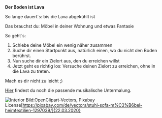 **Der Boden ist Lava**

So lange dauert´s: bis die Lava abgekühlt ist

Das brauchst du: Möbel in deiner Wohnung und etwas Fantasie

So geht´s:
  1. Schiebe deine Möbel ein wenig näher zusammen
  2. Suche dir einen Startpunkt aus, natürlich einen, wo du nicht den Boden berührst.
  3. Nun suche dir ein Zielort aus, den du erreichen willst
  4. Jetzt geht es richtig los: Versuche deinen Zielort zu erreichen, ohne in die Lava zu treten.
  
Mach es dir nicht zu leicht ;)

[Hier](https://www.youtube.com/watch?v=DeXoACwOT1o) findest du noch die passende musikalische Untermalung.

![Interior](https://cdn.pixabay.com/photo/2016/03/31/22/27/chair-1297039_1280.png)
Bild:OpenClipart-Vectors, Pixabay License[https://pixabay.com/de/vectors/stuhl-sofa-m%C3%B6bel-heimtextilien-1297039/]{22.03.2020}
